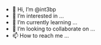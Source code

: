 - 👋 Hi, I’m @int3bp
- 👀 I’m interested in ...
- 🌱 I’m currently learning ...
- 💞️ I’m looking to collaborate on ...
- 📫 How to reach me ...

<!---
int3bp/int3bp is a ✨ special ✨ repository because its `README.md` (this file) appears on your GitHub profile.
You can click the Preview link to take a look at your changes.
--->
